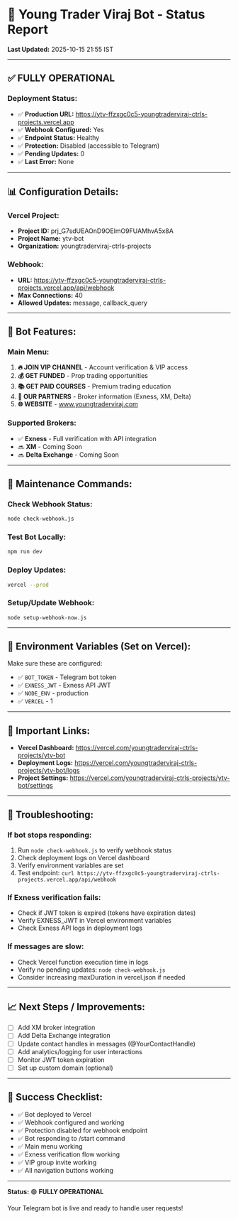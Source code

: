 # 🤖 Young Trader Viraj Bot - Status Report

**Last Updated:** 2025-10-15 21:55 IST

---

## ✅ **FULLY OPERATIONAL**

### Deployment Status:
- ✅ **Production URL:** https://ytv-ffzxgc0c5-youngtraderviraj-ctrls-projects.vercel.app
- ✅ **Webhook Configured:** Yes
- ✅ **Endpoint Status:** Healthy
- ✅ **Protection:** Disabled (accessible to Telegram)
- ✅ **Pending Updates:** 0
- ✅ **Last Error:** None

---

## 📊 Configuration Details:

### Vercel Project:
- **Project ID:** prj_G7sdUEAOnD9OElmO9FUAMhvA5x8A
- **Project Name:** ytv-bot
- **Organization:** youngtraderviraj-ctrls-projects

### Webhook:
- **URL:** https://ytv-ffzxgc0c5-youngtraderviraj-ctrls-projects.vercel.app/api/webhook
- **Max Connections:** 40
- **Allowed Updates:** message, callback_query

---

## 🎯 Bot Features:

### Main Menu:
1. **🔥 JOIN VIP CHANNEL** - Account verification & VIP access
2. **💰 GET FUNDED** - Prop trading opportunities
3. **📚 GET PAID COURSES** - Premium trading education
4. **🤝 OUR PARTNERS** - Broker information (Exness, XM, Delta)
5. **🌐 WEBSITE** - www.youngtraderviraj.com

### Supported Brokers:
- ✅ **Exness** - Full verification with API integration
- 🔜 **XM** - Coming Soon
- 🔜 **Delta Exchange** - Coming Soon

---

## 🔧 Maintenance Commands:

### Check Webhook Status:
```bash
node check-webhook.js
```

### Test Bot Locally:
```bash
npm run dev
```

### Deploy Updates:
```bash
vercel --prod
```

### Setup/Update Webhook:
```bash
node setup-webhook-now.js
```

---

## 🔐 Environment Variables (Set on Vercel):

Make sure these are configured:
- ✅ `BOT_TOKEN` - Telegram bot token
- ✅ `EXNESS_JWT` - Exness API JWT
- ✅ `NODE_ENV` - production
- ✅ `VERCEL` - 1

---

## 📝 Important Links:

- **Vercel Dashboard:** https://vercel.com/youngtraderviraj-ctrls-projects/ytv-bot
- **Deployment Logs:** https://vercel.com/youngtraderviraj-ctrls-projects/ytv-bot/logs
- **Project Settings:** https://vercel.com/youngtraderviraj-ctrls-projects/ytv-bot/settings

---

## 🐛 Troubleshooting:

### If bot stops responding:
1. Run `node check-webhook.js` to verify webhook status
2. Check deployment logs on Vercel dashboard
3. Verify environment variables are set
4. Test endpoint: `curl https://ytv-ffzxgc0c5-youngtraderviraj-ctrls-projects.vercel.app/api/webhook`

### If Exness verification fails:
- Check if JWT token is expired (tokens have expiration dates)
- Verify EXNESS_JWT in Vercel environment variables
- Check Exness API logs in deployment logs

### If messages are slow:
- Check Vercel function execution time in logs
- Verify no pending updates: `node check-webhook.js`
- Consider increasing maxDuration in vercel.json if needed

---

## 📈 Next Steps / Improvements:

- [ ] Add XM broker integration
- [ ] Add Delta Exchange integration  
- [ ] Update contact handles in messages (@YourContactHandle)
- [ ] Add analytics/logging for user interactions
- [ ] Monitor JWT token expiration
- [ ] Set up custom domain (optional)

---

## 🎊 Success Checklist:

- ✅ Bot deployed to Vercel
- ✅ Webhook configured and working
- ✅ Protection disabled for webhook endpoint
- ✅ Bot responding to /start command
- ✅ Main menu working
- ✅ Exness verification flow working
- ✅ VIP group invite working
- ✅ All navigation buttons working

---

**Status:** 🟢 **FULLY OPERATIONAL**

Your Telegram bot is live and ready to handle user requests!
